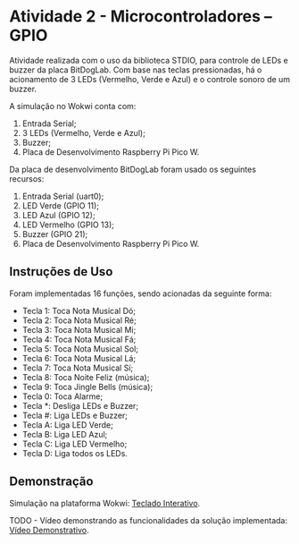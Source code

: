 # Atividade 2 - Microcontroladores – GPIO

Atividade realizada com o uso da biblioteca STDIO, para controle de LEDs e buzzer da placa BitDogLab. Com base nas teclas pressionadas, há o acionamento de 3 LEDs (Vermelho, Verde e Azul) e o controle sonoro de um buzzer.

A simulação no Wokwi conta com:

1) Entrada Serial;
2) 3 LEDs (Vermelho, Verde e Azul);
3) Buzzer;
4) Placa de Desenvolvimento Raspberry Pi Pico W.

Da placa de desenvolvimento BitDogLab foram usado os seguintes recursos:

1) Entrada Serial (uart0);
2) LED Verde (GPIO 11);
3) LED Azul (GPIO 12);
4) LED Vermelho (GPIO 13);
5) Buzzer (GPIO 21);
6) Placa de Desenvolvimento Raspberry Pi Pico W.

## Instruções de Uso

Foram implementadas 16 funções, sendo acionadas da seguinte forma:

- Tecla 1: Toca Nota Musical Dó;
- Tecla 2: Toca Nota Musical Ré;
- Tecla 3: Toca Nota Musical Mi;
- Tecla 4: Toca Nota Musical Fá;
- Tecla 5: Toca Nota Musical Sol;
- Tecla 6: Toca Nota Musical Lá;
- Tecla 7: Toca Nota Musical Sí;
- Tecla 8: Toca Noite Feliz (música);
- Tecla 9: Toca Jingle Bells (música);
- Tecla 0: Toca Alarme;
- Tecla *: Desliga LEDs e Buzzer;
- Tecla #: Liga LEDs e Buzzer;
- Tecla A: Liga LED Verde;
- Tecla B: Liga LED Azul;
- Tecla C: Liga LED Vermelho;
- Tecla D: Liga todos os LEDs.

## Demonstração

Simulação na plataforma Wokwi: [Teclado Interativo](https://wokwi.com/projects/420386719995015169).

TODO - Vídeo demonstrando as funcionalidades da solução implementada: [Vídeo Demonstrativo](#).

